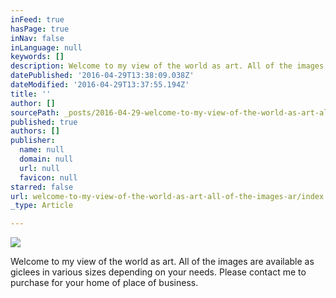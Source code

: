```yaml
---
inFeed: true
hasPage: true
inNav: false
inLanguage: null
keywords: []
description: Welcome to my view of the world as art. All of the images are available as giclees in various sizes depending on your needs. Please contact me to purchase for your home of place of business.
datePublished: '2016-04-29T13:38:09.038Z'
dateModified: '2016-04-29T13:37:55.194Z'
title: ''
author: []
sourcePath: _posts/2016-04-29-welcome-to-my-view-of-the-world-as-art-all-of-the-images-ar.md
published: true
authors: []
publisher:
  name: null
  domain: null
  url: null
  favicon: null
starred: false
url: welcome-to-my-view-of-the-world-as-art-all-of-the-images-ar/index.html
_type: Article

---
```

![](https://the-grid-user-content.s3-us-west-2.amazonaws.com/74bc4a09-99b1-4289-807c-f7dc441c88cb.jpg)

Welcome to my view of the world as art. All of the images are available as giclees in various sizes depending on your needs. Please contact me to purchase for your home of place of business.